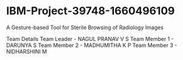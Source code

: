 # IBM-Project-39748-1660496109
A Gesture-based Tool for Sterile Browsing of Radiology Images

Team Details
  Team Leader    - NAGUL PRANAV V S
  Team Member 1  - DARUNYA S
  Team Member 2  - MADHUMITHA K P
  Team Member 3  - NIDHARSHINI M
